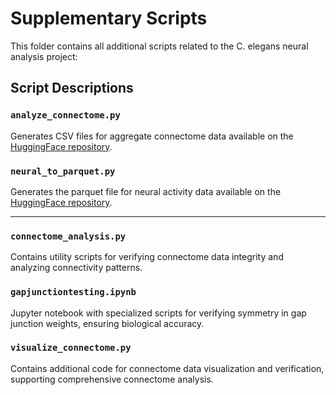 # Supplementary Scripts

This folder contains all additional scripts related to the C. elegans neural analysis project:

## Script Descriptions

### `analyze_connectome.py`
Generates CSV files for aggregate connectome data available on the [HuggingFace repository](https://huggingface.co/datasets/hectorastrm/celegans-connectome).

### `neural_to_parquet.py`
Generates the parquet file for neural activity data available on the [HuggingFace repository](https://huggingface.co/datasets/hectorastrm/celegans-neural-activity). 

---

### `connectome_analysis.py`
Contains utility scripts for verifying connectome data integrity and analyzing connectivity patterns.

### `gapjunctiontesting.ipynb`
Jupyter notebook with specialized scripts for verifying symmetry in gap junction weights, ensuring biological accuracy.

### `visualize_connectome.py`
Contains additional code for connectome data visualization and verification, supporting comprehensive connectome analysis.